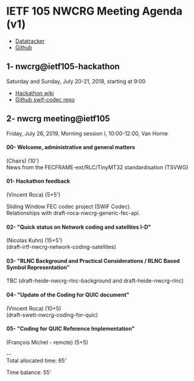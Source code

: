 # IETF 105 NWCRG Meeting Agenda (v1)

* [Datatracker](https://datatracker.ietf.org/rg/nwcrg/) 
* [Github](https://github.com/irtf-nwcrg/rg-materials/)


## 1- nwcrg@ietf105-hackathon

Saturday and Sunday, July 20-21, 2018, starting at 9:00

* [Hackathon wiki](https://trac.ietf.org/trac/ietf/meeting/wiki/105hackathon)    
* [Github swif-codec repo](https://github.com/irtf-nwcrg/swif-codec)    


## 2- nwcrg meeting@ietf105

Friday, July 26, 2019, Morning session I, 10:00-12:00, Van Horne

#### 00- Welcome, administrative and general matters
(Chairs) (10')    
News from the FECFRAME-ext/RLC/TinyMT32 standardisation (TSVWG)    

#### 01- Hackathon feedback
(Vincent Roca) (5+5')    

Sliding Window FEC codec project (SWiF Codec).    
Relationships with draft-roca-nwcrg-generic-fec-api.

#### 02- "Quick status on Network coding and satellites I-D"
(Nicolas Kuhn) (15+5')    
(draft-irtf-nwcrg-network-coding-satellites)    

#### 03- "RLNC Background and Practical Considerations / RLNC Based Symbol Representation"
TBC
(draft-heide-nwcrg-rlnc-background and draft-heide-nwcrg-rlnc)    

#### 04- "Update of the Coding for QUIC document"
(Vincent Roca) (10+5)    
(draft-swett-nwcrg-coding-for-quic)    

#### 05- "Coding for QUIC Reference Implementation"
(François Michel - remote) (5+5)    


--    
Total allocated time: 65'

Time balance: 55'
